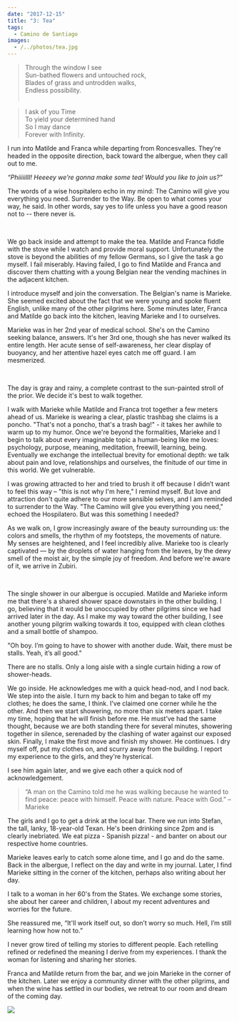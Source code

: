 ```yaml
---
date: "2017-12-15"
title: "3: Tea"
tags: 
  - Camino de Santiago
images:
  - /../photos/tea.jpg
---
```


>Through the window I see <br>
>Sun-bathed flowers and untouched rock,<br>
>Blades of grass and untrodden walks,<br>
>Endless possibility.<br><br>

>I ask of you Time<br>
>To yield your determined hand<br>
>So I may dance<br>
>Forever with Infinity.

I run into Matilde and Franca while departing from Roncesvalles. They're headed in the opposite direction, back toward the albergue, when they call out to me.

_“Phiiiiilll! Heeeey we’re gonna make some tea! Would you like to join us?”_

The words of a wise hospitalero echo in my mind: The Camino will give you everything you need. Surrender to the Way. Be open to what comes your way, he said. In other words, say yes to life unless you have a good reason not to -- there never is.

<br>

We go back inside and attempt to make the tea. Matilde and Franca fiddle with the stove while I watch and provide moral support. Unfortunately the stove is beyond the abilities of my fellow Germans, so I give the task a go myself. I fail miserably. Having failed, I go to find Matilde and Franca and discover them chatting with a young Belgian near the vending machines in the adjacent kitchen.

I introduce myself and join the conversation. The Belgian's name is Marieke. She seemed excited about the fact that we were young and spoke fluent English, unlike many of the other pilgrims here. Some minutes later, Franca and Matilde go back into the kitchen, leaving Marieke and I to ourselves.

Marieke was in her 2nd year of medical school. She's on the Camino seeking balance, answers. It's her 3rd one, though she has never walked its entire length. Her acute sense of self-awareness, her clear display of buoyancy, and her attentive hazel eyes catch me off guard. I am mesmerized.

<br>

The day is gray and rainy, a complete contrast to the sun-painted stroll of the prior. We decide it's best to walk together.

I walk with Marieke while Matilde and Franca trot together a few meters ahead of us. Marieke is wearing a clear, plastic trashbag she claims is a poncho. "That's not a poncho, that's a trash bag!" - it takes her awhile to warm up to my humor. Once we're beyond the formalities, Marieke and I begin to talk about every imaginable topic a human-being like me loves: psychology, purpose, meaning, meditation, freewill, learning, being. Eventually we exchange the intellectual brevity for emotional depth: we talk about pain and love, relationships and ourselves, the finitude of our time in this world. We get vulnerable.

I was growing attracted to her and tried to brush it off because I didn’t want to feel this way – "this is not why I'm here," I remind myself. But love and attraction don't quite adhere to our more sensible selves, and I am reminded to surrender to the Way. "The Camino will give you everything you need," echoed the Hospilatero. But was this something I needed?

As we walk on, I grow increasingly aware of the beauty surrounding us: the colors and smells, the rhythm of my footsteps, the movements of nature. My senses are heightened, and I feel incredibly alive. Marieke too is clearly captivated –– by the droplets of water hanging from the leaves, by the dewy smell of the moist air, by the simple joy of freedom. And before we're aware of it, we arrive in Zubiri.

<br>

The single shower in our albergue is occupied. Matilde and Marieke inform me that there's a shared shower space downstairs in the other building. I go, believing that it would be unoccupied by other pilgrims since we had arrived later in the day. As I make my way toward the other building, I see another young pilgrim walking towards it too, equipped with clean clothes and a small bottle of shampoo.

"Oh boy. I’m going to have to shower with another dude. Wait, there must be stalls. Yeah, it’s all good."

There are no stalls. Only a long aisle with a single curtain hiding a row of shower-heads.

We go inside. He acknowledges me with a quick head-nod, and I nod back. We step into the aisle. I turn my back to him and began to take off my clothes; he does the same, I think. I've claimed one corner while he the other. And then we start showering, no more than six meters apart. I take my time, hoping that he will finish before me. He must’ve had the same thought, because we are both standing there for several minutes, showering together in silence, serenaded by the clashing of water against our exposed skin. Finally, I make the first move and finish my shower. He continues. I dry myself off, put my clothes on, and scurry away from the building. I report my experience to the girls, and they're hysterical.

I see him again later, and we give each other a quick nod of acknowledgement.

> “A man on the Camino told me he was walking because he wanted to find peace: peace with himself. Peace with nature. Peace with God.” – Marieke

The girls and I go to get a drink at the local bar. There we run into Stefan, the tall, lanky, 18-year-old Texan. He's been drinking since 2pm and is clearly inebriated. We eat pizza - Spanish pizza! - and banter on about our respective home countries.

Marieke leaves early to catch some alone time, and I go and do the same. Back in the albergue, I reflect on the day and write in my journal. Later, I find Marieke sitting in the corner of the kitchen, perhaps also writing about her day. 

I talk to a woman in her 60's from the States. We exchange some stories, she about her career and children, I about my recent adventures and worries for the future.

She reassured me, “It'll work itself out, so don’t worry so much. Hell, I’m still learning how how not to.”

I never grow tired of telling my stories to different people. Each retelling refined or redefined the meaning I derive from my experiences. I thank the woman for listening and sharing her stories.

Franca and Matilde return from the bar, and we join Marieke in the corner of the kitchen. Later we enjoy a community dinner with the other pilgrims, and when the wine has settled in our bodies, we retreat to our room and dream of the coming day.

![](/../photos/tea.jpg)